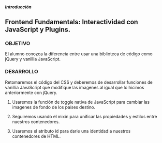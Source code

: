 ##### Introducción
## Frontend Fundamentals: Interactividad con JavaScript y Plugins.

### OBJETIVO

El alumno conozca la diferencia entre usar una biblioteca de código como jQuery y vanillia JavaScript.

### DESARROLLO


Retomaremos el código del CSS y deberemos de desarrollar funciones de vanillia JavaScript que modifique las imagenes al igual que lo hicimos anteriormente con jQuery.

1. Usaremos la función de toggle nativa de JavaScript para cambiar las imagenes de fondo de los países destino.

2. Seguiremos usando el mixin para unificar las propiedades y estilos entre nuestros contenedores.

3. Usaremos el atributo id para darle una identidad a nuestros contenedores de HTML.
